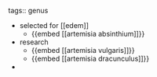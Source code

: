 tags:: genus

- selected for [[edem]]
	- {{embed [[artemisia absinthium]]}}
- research
	- {{embed [[artemisia vulgaris]]}}
	- {{embed [[artemisia dracunculus]]}}
-